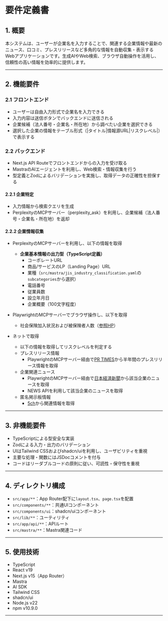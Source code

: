 # 要件定義書

## 1. 概要

本システムは、ユーザーが企業名を入力することで、関連する企業情報や最新のニュース、口コミ、プレスリリースなど多角的な情報を自動収集・表示するWebアプリケーションです。生成AIやWeb検索、ブラウザ自動操作を活用し、信頼性の高い情報を効率的に提供します。

---

## 2. 機能要件

### 2.1 フロントエンド

- ユーザーは自由入力形式で企業名を入力できる
- 入力内容は送信ボタンでバックエンドに送信される
- 企業候補（法人番号・企業名・所在地）から調べたい企業を選択できる
- 選択した企業の情報をテーブル形式（|タイトル|情報源URL|リスクレベル|）で表示する

### 2.2 バックエンド

- Next.js API Routeでフロントエンドからの入力を受け取る
- MastraのAIエージェントを利用し、Web検索・情報収集を行う
- 型定義とZodによるバリデーションを実施し、取得データの正確性を担保する

#### 2.2.1 企業特定

- 入力情報から検索クエリを生成
- PerplexityのMCPサーバー（perplexity_ask）を利用し、企業候補（法人番号・企業名・所在地）を返却

#### 2.2.2 企業情報収集

- PerplexityのMCPサーバーを利用し、以下の情報を取得
  - **企業基本情報の出力型（TypeScript定義）**
    - コーポレートURL
    - 商品/サービスのLP（Landing Page）URL
    - 業種（`src/mastra/jis_industry_classification.yaml`の`subcategories`から選択）
    - 電話番号
    - 従業員数
    - 設立年月日
    - 企業概要（100文字程度）

- PlaywrightのMCPサーバーでブラウザ操作し、以下を取得
  - 社会保険加入状況および被保険者人数（[参照HP](https://www2.nenkin.go.jp/do/search_section/)）

- ネットで取得
  - 以下の情報を取得してリスクレベルを判定する
  - プレスリリース情報
    - PlaywrightのMCPサーバー経由で[PR TIMES](https://prtimes.jp/)から半年間のプレスリリース情報を取得
  - 企業関連ニュース
    - PlaywrightのMCPサーバー経由で[日本経済新聞](https://www.nikkei.com/)から該当企業のニュースを取得
    - NEWS APIを利用して該当企業のニュースを取得
  - 匿名掲示板情報
    - [5ch](https://itest.5ch.net/)から関連情報を取得

---

## 3. 非機能要件

- TypeScriptによる型安全な実装
- Zodによる入力・出力のバリデーション
- UIはTailwind CSSおよびshadcn/uiを利用し、ユーザビリティを重視
- 主要な処理・関数にはJSDocコメントを付与
- コードはリーダブルコードの原則に従い、可読性・保守性を重視

---

## 4. ディレクトリ構成

- `src/app/**`：App Router配下に`layout.tsx`、`page.tsx`を配置
- `src/components/**`：共通UIコンポーネント
- `src/components/ui`：shadcn/uiコンポーネント
- `src/lib/**`：ユーティリティ
- `src/app/api/**`：APIルート
- `src/mastra/**`：Mastra関連コード

---

## 5. 使用技術

- TypeScript
- React v19
- Next.js v15（App Router）
- Mastra
- AI SDK
- Tailwind CSS
- shadcn/ui
- Node.js v22
- npm v10.9.0

---

